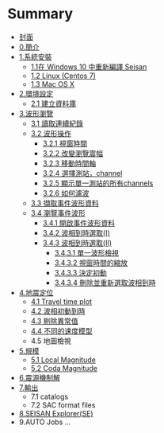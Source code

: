 # Summary

* [封面](README.md)
* [0.簡介](0jian-jie.md)
* [1.系統安裝](1xi-tong-an-zhuang.md)
  * [1.1在 Windows 10 中重新編譯 Seisan](1.1.md)
  * [1.2 Linux \(Centos 7\)](12-linux-centos-7.md)
  * [1.3 Mac OS X](13-mac-os-x.md)
* [2.環境設定](chapter1.md)
  * [2.1 建立資料庫](chapter1/21-jian-li-zi-liao-ku.md)
* [3.波形瀏覽](a.md)
  * [3.1 讀取連續紀錄](a/1du-qu-lian-xu-ji-lu.md)
  * [3.2 波形操作](a/2bo-xing-cao-zuo.md)
    * [3.2.1 視窗時間](a/2bo-xing-cao-zuo/21-shi-chuang-shi-jian.md)
    * [3.2.2 改變瀏覽震幅](a/2bo-xing-cao-zuo/22-gai-bian-liu-lan-zhen-fu.md)
    * [3.2.3 移動時間軸](a/2bo-xing-cao-zuo/23-yi-dong-shi-jian-zhou.md)
    * [3.2.4 選擇測站，channel](a/2bo-xing-cao-zuo/24-xuan-ze-ce-zhan-ff0c-channel.md)
    * [3.2.5 顯示單一測站的所有channels](a/2bo-xing-cao-zuo/25-xian-shi-dan-yi-ce-zhan-de-suo-you-channels.md)
    * [3.2.6 如何濾波](a/2bo-xing-cao-zuo/26-ru-he-lv-bo.md)
  * [3.3 擷取事件波形資料](a/a.md)
  * [3.4 瀏覽事件波形](a/555.md)
    * [3.4.1 開啟事件波形資料](aa/341-kai-qi-shi-jian-bo-xing-zi-liao.md)
    * [3.4.2 波相到時選取\(I\)](aa.md)
    * [3.4.3 波相到時選取\(II\)](5di-zhen-ding-wei/41jing-zhun-ding-wei.md)
      * [3.4.3.1 單一波形檢視](5di-zhen-ding-wei/41jing-zhun-ding-wei/3431-single-trace-mode.md)
      * [3.4.3.2 視窗時間的縮放](5di-zhen-ding-wei/41jing-zhun-ding-wei/3432-zoom-in-single-trace-mode.md)
      * [3.4.3.3 決定初動](5di-zhen-ding-wei/41jing-zhun-ding-wei/3433-pick-polarity-in-single-trace-mode.md)
      * [3.4.3.4 刪除並重新選取波相到時](5di-zhen-ding-wei/41jing-zhun-ding-wei/3434-deleting-and-re-picking-phases.md)
* [4.地震定位](5di-zhen-ding-wei.md)
  * [4.1 Travel time plot](5di-zhen-ding-wei/43-travel-time-plot.md)
  * [4.2 波相初動到時](5di-zhen-ding-wei/44-jian-shi-bo-xiang-dao-shi.md)
  * [4.3 剔除異常值](5di-zhen-ding-wei/46-v.md)
  * [4.4 不同的速度模型](5di-zhen-ding-wei/41jing-zhun-ding-wei/47-using-different-models.md)
  * 4.5 地圖檢視
* [5.規模](5gui-mo.md)
  * [5.1 Local Magnitude](5gui-mo/51-local-magnitude.md)
  * [5.2 Coda Magnitude](5gui-mo/52-coda-magnitude.md)
* [6.震源機制解](7zhen-yuan-ji-zhi-jie.md)
* [7.輸出](7shu-chu.md)
  * 7.1 catalogs
  * 7.2 SAC format files
* [8.SEISAN Explorer\(SE\)](8seisan-explorerse.md)
* 9.AUTO Jobs ...

